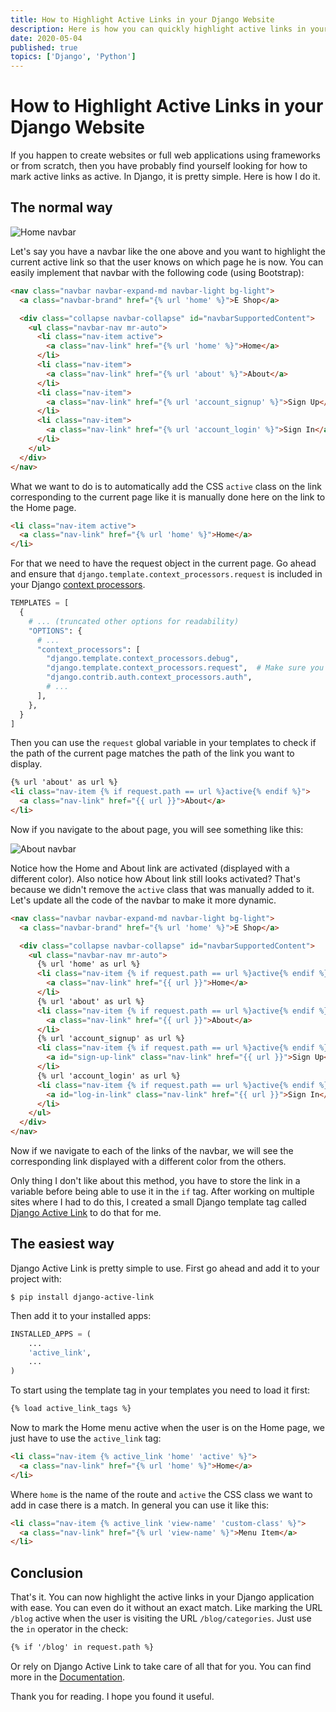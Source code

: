 ```yaml
---
title: How to Highlight Active Links in your Django Website
description: Here is how you can quickly highlight active links in your Django powered website.
date: 2020-05-04
published: true
topics: ['Django', 'Python']
---
```


# How to Highlight Active Links in your Django Website

If you happen to create websites or full web applications using frameworks or from scratch, then you have probably find yourself looking for how to mark active links as active. In Django, it is pretty simple. Here is how I do it.

## The normal way

![Home navbar](/assets/images/posts/screenshots/home-navbar.png)

Let's say you have a navbar like the one above and you want to highlight the current active link so that the user knows on which page he is now. You can easily implement that navbar with the following code (using Bootstrap):

```html
<nav class="navbar navbar-expand-md navbar-light bg-light">
  <a class="navbar-brand" href="{% url 'home' %}">E Shop</a>

  <div class="collapse navbar-collapse" id="navbarSupportedContent">
    <ul class="navbar-nav mr-auto">
      <li class="nav-item active">
        <a class="nav-link" href="{% url 'home' %}">Home</a>
      </li>
      <li class="nav-item">
        <a class="nav-link" href="{% url 'about' %}">About</a>
      </li>
      <li class="nav-item">
        <a class="nav-link" href="{% url 'account_signup' %}">Sign Up</a>
      </li>
      <li class="nav-item">
        <a class="nav-link" href="{% url 'account_login' %}">Sign In</a>
      </li>
    </ul>
  </div>
</nav>
```

What we want to do is to automatically add the CSS `active` class on the link corresponding to the current page like it is manually done here on the link to the Home page.

```html
<li class="nav-item active">
  <a class="nav-link" href="{% url 'home' %}">Home</a>
</li>
```

For that we need to have the request object in the current page. Go ahead and ensure that `django.template.context_processors.request` is included in your Django [context processors](https://docs.djangoproject.com/en/dev/ref/settings/#template-context-processors).

```python
TEMPLATES = [
  {
    # ... (truncated other options for readability)
    "OPTIONS": {
      # ...
      "context_processors": [
        "django.template.context_processors.debug",
        "django.template.context_processors.request",  # Make sure you have this line
        "django.contrib.auth.context_processors.auth",
        # ...
      ],
    },
  }
]
```

Then you can use the `request` global variable in your templates to check if the path of the current page matches the path of the link you want to display.

```html
{% url 'about' as url %}
<li class="nav-item {% if request.path == url %}active{% endif %}">
  <a class="nav-link" href="{{ url }}">About</a>
</li>
```

Now if you navigate to the about page, you will see something like this:

![About navbar](/assets/images/posts/screenshots/about-navbar.png)

Notice how the Home and About link are activated (displayed with a different color). Also notice how About link still looks activated? That's because we didn't remove the `active` class that was manually added to it. Let's update all the code of the navbar to make it more dynamic.

```html
<nav class="navbar navbar-expand-md navbar-light bg-light">
  <a class="navbar-brand" href="{% url 'home' %}">E Shop</a>

  <div class="collapse navbar-collapse" id="navbarSupportedContent">
    <ul class="navbar-nav mr-auto">
      {% url 'home' as url %}
      <li class="nav-item {% if request.path == url %}active{% endif %}">
        <a class="nav-link" href="{{ url }}">Home</a>
      </li>
      {% url 'about' as url %}
      <li class="nav-item {% if request.path == url %}active{% endif %}">
        <a class="nav-link" href="{{ url }}">About</a>
      </li>
      {% url 'account_signup' as url %}
      <li class="nav-item {% if request.path == url %}active{% endif %}">
        <a id="sign-up-link" class="nav-link" href="{{ url }}">Sign Up</a>
      </li>
      {% url 'account_login' as url %}
      <li class="nav-item {% if request.path == url %}active{% endif %}">
        <a id="log-in-link" class="nav-link" href="{{ url }}">Sign In</a>
      </li>
    </ul>
  </div>
</nav>
```

Now if we navigate to each of the links of the navbar, we will see the corresponding link displayed with a different color from the others.

Only thing I don't like about this method, you have to store the link in a variable before being able to use it in the `if` tag. After working on multiple sites where I had to do this, I created a small Django template tag called [Django Active Link](https://github.com/valerymelou/django-active-link) to do that for me.

## The easiest way

Django Active Link is pretty simple to use. First go ahead and add it to your project with:

```
$ pip install django-active-link
```

Then add it to your installed apps:

```python
INSTALLED_APPS = (
    ...
    'active_link',
    ...
)
```

To start using the template tag in your templates you need to load it first:

```html
{% load active_link_tags %}
```

Now to mark the Home menu active when the user is on the Home page, we just have to use the `active_link` tag:

```html
<li class="nav-item {% active_link 'home' 'active' %}">
  <a class="nav-link" href="{% url 'home' %}">Home</a>
</li>
```

Where `home` is the name of the route and `active` the CSS class we want to add in case there is a match. In general you can use it like this:

```html
<li class="nav-item {% active_link 'view-name' 'custom-class' %}">
  <a class="nav-link" href="{% url 'view-name' %}">Menu Item</a>
</li>
```

##  Conclusion

That's it. You can now highlight the active links in your Django application with ease. You can even do it without an exact match. Like marking the URL `/blog` active when the user is visiting the URL `/blog/categories`. Just use the `in` operator in the check:

```html
{% if '/blog' in request.path %}
```

Or rely on Django Active Link to take care of all that for you. You can find more in the [Documentation](https://django-active-link.readthedocs.io/).

Thank you for reading. I hope you found it useful.
